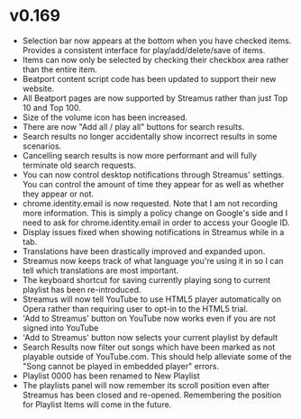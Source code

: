 v0.169
======

- Selection bar now appears at the bottom when you have checked items. Provides a consistent interface for play/add/delete/save of items.
- Items can now only be selected by checking their checkbox area rather than the entire item. 
- Beatport content script code has been updated to support their new website.
- All Beatport pages are now supported by Streamus rather than just Top 10 and Top 100.
- Size of the volume icon has been increased.
- There are now "Add all / play all" buttons for search results.
- Search results no longer accidentally show incorrect results in some scenarios.
- Cancelling search results is now more performant and will fully terminate old search requests.
- You can now control desktop notifications through Streamus' settings. You can control the amount of time they appear for as well as whether they appear or not.
- chrome.identity.email is now requested. Note that I am not recording more information. This is simply a policy change on Google's side and I need to ask for chrome.identity.email in order to access your Google ID.
- Display issues fixed when showing notifications in Streamus while in a tab.
- Translations have been drastically improved and expanded upon.
- Streamus now keeps track of what language you're using it in so I can tell which translations are most important.
- The keyboard shortcut for saving currently playing song to current playlist has been re-introduced.
- Streamus will now tell YouTube to use HTML5 player automatically on Opera rather than requiring user to opt-in to the HTML5 trial.
- 'Add to Streamus' button on YouTube now works even if you are not signed into YouTube
- 'Add to Streamus' button now selects your current playlist by default
- Search Results now filter out songs which have been marked as not playable outside of YouTube.com. This should help alleviate some of the "Song cannot be played in embedded player" errors.
- Playlist 0000 has been renamed to New Playlist
- The playlists panel will now remember its scroll position even after Streamus has been closed and re-opened. Remembering the position for Playlist Items will come in the future.